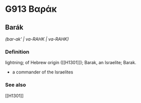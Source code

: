 # G913 Βαράκ

## Barák

_(bar-ak' | va-RAHK | va-RAHK)_

### Definition

lightning; of Hebrew origin ([[H1301]]); Barak, an Israelite; Barak.

- a commander of the Israelites

### See also

[[H1301]]

